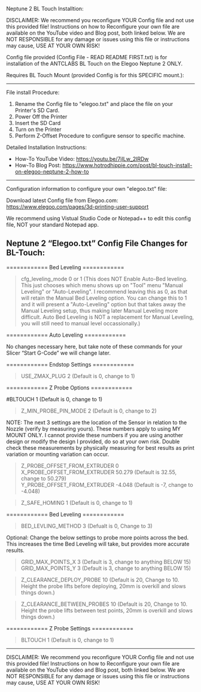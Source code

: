 Neptune 2 BL Touch Installtion:

DISCLAIMER: We recommend you reconfigure YOUR Config file and not use this provided file!  Instructions on how to Reconfigure your own file are available on the YouTube video and Blog post, both linked below. We are NOT RESPONSIBLE for any damage or issues using this file or instructions may cause, USE AT YOUR OWN RISK!

Config file provided (Config File - READ README FIRST.txt) is for installation of the ANTCLABS BL Touch on the Elegoo Neptune 2 ONLY.

Requires BL Touch Mount (provided Config is for this SPECIFIC mount.):

---------------------------------------------------------------------------------------------------------------------------------------

File install Procedure:
1) Rename the Config file to "elegoo.txt" and place the file on your Printer's SD Card.  
2) Power Off the Printer
3) Insert the SD Card
4) Turn on the Printer
5) Perform Z-Offset Procedure to configure sensor to specific machine.

Detailed Installation Instructions:
- How-To YouTube Video: https://youtu.be/7jILw_2lRDw
- How-To Blog Post: https://www.hotrodhippie.com/post/bl-touch-install-on-elegoo-neptune-2-how-to

-----------------------------------------------------------------------------------------------------------

Configuration information to configure your own "elegoo.txt" file:

Download latest Config file from Elegoo.com: https://www.elegoo.com/pages/3d-printing-user-support

We recommend using Vistual Studio Code or Notepad++ to edit this config file, NOT your standard Notepad app.


Neptune 2 “Elegoo.txt” Config File Changes for BL-Touch:
------------------------------------------------------------------------------------------------------------

============ Bed Leveling ============

>cfg_leveling_mode  0 or 1   (This does NOT Enable Auto-Bed leveling.  This just chooses which menu shows up on "Tool" menu "Manual Leveling" or "Auto-Leveling".  I recommend leaving this as 0, as that will retain the Manual Bed Leveling option.  You can change this to 1 and it will present a "Auto-Leveling" option but that takes away the Manual Leveling setup, thus making later Manual Leveling more difficult.  Auto Bed Leveling is NOT a replacement for Manual Leveling, you will still need to manual level occassionally.)

============ Auto Leveling ============

No changes necessary here, but take note of these commands for your Slicer “Start G-Code” we will change later.

============ Endstop Settings ============

>USE_ZMAX_PLUG  2    (Default is 0, change to 1)

============ Z Probe Options ============

#BLTOUCH   1   (Default is 0, change to 1)

>Z_MIN_PROBE_PIN_MODE  2     (Default is 0, change to 2)

NOTE: The next 3 settings are the location of the Sensor in relation to the Nozzle (verify by measuring yours). These numbers apply to using MY MOUNT ONLY.  I cannot provide these numbers if you are using another design or modify the design I provided, do so at your own risk. Double check these measurements by physically measuring for best results as print variation or mounting variation can occur.

>Z_PROBE_OFFSET_FROM_EXTRUDER	0		
>X_PROBE_OFFSET_FROM_EXTRUDER	50.279  (Default is 32.55, change to 50.279)	
>Y_PROBE_OFFSET_FROM_EXTRUDER	-4.048   (Default is -7, change to -4.048) 	

>Z_SAFE_HOMING   1    (Default is 0, change to 1)

============ Bed Leveling ============

>BED_LEVLING_METHOD   3   (Defualt is 0, Change to 3)

Optional: Change the below settings to probe more points across the bed.  This increases the time Bed Leveling will take, but provides more accurate results.

>GRID_MAX_POINTS_X 	3   (Default is 3, change to anything BELOW 15)
>GRID_MAX_POINTS_Y 	3   (Default is 3, change to anything BELOW 15)

>Z_CLEARANCE_DEPLOY_PROBE   10   (Default is 20, Change to 10. Height the probe lifts before deploying, 20mm is overkill and slows things down.)

>Z_CLEARANCE_BETWEEN_PROBES   10   (Default is 20, Change to 10. Height the probe lifts between test points, 20mm is overkill and slows things down.)

============ Z Probe Settings  ============

>BLTOUCH   1   (Default is 0, change to 1)

---------------------------------------------------------------------------------------------------------------



DISCLAIMER: We recommend you reconfigure YOUR Config file and not use this provided file!  Instructions on how to Reconfigure your own file are available on the YouTube video and Blog post, both linked below. We are NOT RESPONSIBLE for any damage or issues using this file or instructions may cause, USE AT YOUR OWN RISK!
